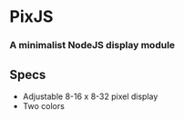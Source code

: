 # PixJS
### A minimalist NodeJS display module

## Specs
- Adjustable 8-16 x 8-32 pixel display
- Two colors
